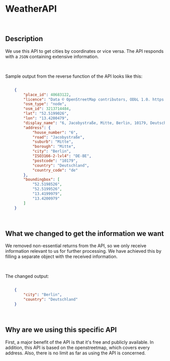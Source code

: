 # WeatherAPI

<br>

## Description

We use this API to get cities by coordinates or vice versa. The API responds with a `JSON` containing extensive information. 

<br>

Sample output from the reverse function of the API looks like this:

```JSON

    {
        "place_id": 40683122,
        "licence": "Data © OpenStreetMap contributors, ODbL 1.0. https://osm.org/copyright",
        "osm_type": "node",
        "osm_id": 3213714484,
        "lat": "52.5199026",
        "lon": "13.4200479",
        "display_name": "6, Jacobystraße, Mitte, Berlin, 10179, Deutschland",
        "address": {
            "house_number": "6",
            "road": "Jacobystraße",
            "suburb": "Mitte",
            "borough": "Mitte",
            "city": "Berlin",
            "ISO3166-2-lvl4": "DE-BE",
            "postcode": "10179",
            "country": "Deutschland",
            "country_code": "de"
        },
        "boundingbox": [
            "52.5198526",
            "52.5199526",
            "13.4199979",
            "13.4200979"
        ]
    }

```

<br>

## What we changed to get the information we want

We removed non-essential returns from the API, so we only receive information relevant to us for further processing. We have achieved this by filling a separate object with the received information.

<br>

The changed output:

```JSON

    {
        "city": "Berlin",
        "country": "Deutschland"
    }

```

<br>

## Why are we using this specific API

First, a major benefit of the API is that it's free and publicly available. In addition, this API is based on the openstreetmap, which covers every address. Also, there is no limit as far as using the API is concerned.